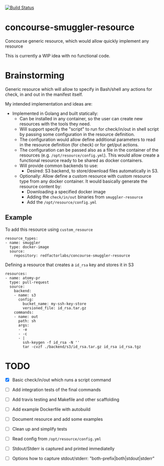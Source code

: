 [![Build Status](https://travis-ci.org/redfactorlabs/concourse-smuggler-resource.svg?branch=master)](https://travis-ci.org/redfactorlabs/concourse-smuggler-resource)

# concourse-smuggler-resource

Concourse generic resource, which would allow quickly implement any resource

This is currently a WIP idea with no functional code.

# Brainstorming

Generic resource which will allow to specify in Bash/shell any actions for
check, in and out in the manifest itself.

My intended implementation and ideas are:

  * Implemented in Golang and built statically:
    * Can be installed in any container, so the user can create new resources
      with the tools they need.
    * Will support specify the "script" to run for check/in/out in shell script
      by passing some configuration in the resource definition.
    * The configuration would allow define additional parameters to read in
      the resource definition (for check) or for get/put actions.
    * The configuration can be passed also as a file in the container of the
      resources (e.g. `/opt/resource/config.yml`). This would allow create
      a functional resource ready to be shared as docker containers.
    * Will provide common backends to use:
      * Desired: S3 backend, to store/download files automatically in S3.
    * Optionally: Allow define a custom resource with custom resource type
      from any docker container. It would basically generate the resource
      content by:
       * Downloading a specified docker image
       * Adding the `check/in/out` binaries from `smuggler-resource`
       * Add the `/opt/resource/config.yml`

## Example

To add this resource using `custom_resource`

```
resource_types:
- name: smuggler
  type: docker-image
  source:
    repository: redfactorlabs/concourse-smuggler-resource
```

Defining a resource that creates a `id_rsa` key and stores it in S3

```
resources:
- name: atomy-pr
  type: pull-request
  source:
    backend:
    - name: s3
      config:
        bucket_name: my-ssh-key-store
        versioned_file: id_rsa.tar.gz
    commands:
    - name: out
      path: sh
      args:
      - -e
      - -c
      - |
        ssh-keygen -f id_rsa -N ''
        tar -cvzf ./backend/s3/id_rsa.tar.gz id_rsa id_rsa.tgz
```

# TODO

 * [X] Basic check/in/out which runs a script command
 * [ ] Add integration tests of the final commands
 * [ ] Add travis testing and Makefile and other scaffolding
 * [ ] Add example Dockerfile with autobuild
 * [ ] Document resource and add some examples
 * [ ] Clean up and simplify tests
 * [ ] Read config from `/opt/resource/config.yml`
 * [ ] Stdout/Stderr is captured and printed immediatelly
 * [ ] Options how to capture stdout/stderr: "both-prefix|both|stdout|stderr"


